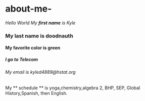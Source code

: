 
# about-me-
_Hello World_
 _My **first name** is Kyle_
<h3> My last name is doodnauth</h3>
<h4> My favorite color is green</h4>
<h5> I go to Telecom</h5>
<h6> My email is kyled4889@hstat.org</h6>
 My  ** schedule ** is yoga,chemistry,algebra 2, BHP, SEP, Global History,Spanish, then English.